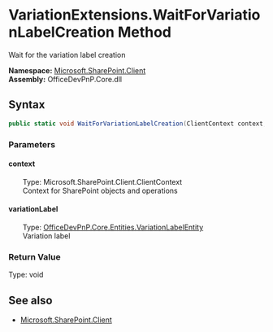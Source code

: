 # VariationExtensions.WaitForVariationLabelCreation Method  
Wait for the variation label creation  

**Namespace:** [Microsoft.SharePoint.Client](Microsoft.SharePoint.Client.md)  
**Assembly:** OfficeDevPnP.Core.dll  
## Syntax
```C#
public static void WaitForVariationLabelCreation(ClientContext context, VariationLabelEntity variationLabel)
```
### Parameters
#### context  
&emsp;&emsp;Type: Microsoft.SharePoint.Client.ClientContext  
&emsp;&emsp;Context for SharePoint objects and operations  

#### variationLabel  
&emsp;&emsp;Type: [OfficeDevPnP.Core.Entities.VariationLabelEntity](OfficeDevPnP.Core.Entities.VariationLabelEntity.md)  
&emsp;&emsp;Variation label  

### Return Value
Type: void  

## See also
- [Microsoft.SharePoint.Client](Microsoft.SharePoint.Client.md)

